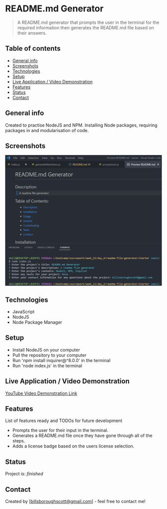 # README.md Generator

> A README.md generator that prompts the user in the terminal for the required information then generates the README.md file based on their answers. 

## Table of contents

- [General info](#general-info)
- [Screenshots](#screenshots)
- [Technologies](#technologies)
- [Setup](#setup)
- [Live Application / Video Demonstration](#live-application)
- [Features](#features)
- [Status](#status)
- [Contact](#contact)

## General info

Created to practise NodeJS and NPM. Installing Node packages, requiring packages in and modularisation of code.

## Screenshots

![Example screenshot](./img/screenshot.png)

## Technologies

- JavaScript
- NodeJS
- Node Package Manager

## Setup

- Install NodeJS on your computer
- Pull the repository to your computer
- Run 'npm install inquirer@^8.0.0' in the terminal
- Run 'node index.js' in the terminal

## Live Application / Video Demonstration

[YouTube Video Demonstration Link](https://drive.google.com/file/d/1NXefJVb-7r4QZCWQj_pZQVxNexZ-wcdh/view)

## Features

List of features ready and TODOs for future development

- Prompts the user for their input in the terminal.
- Generates a README.md file once they have gone through all of the steps.
- Adds a license badge based on the users license selection.

## Status

Project is: _finished_

## Contact

Created by [billsboroughscott@gmail.com] - feel free to contact me!